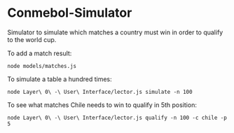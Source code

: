 # Conmebol-Simulator
Simulator to simulate which matches a country must win in order to qualify to the world cup.


To add a match result:

`node models/matches.js`


To simulate a table a hundred times:

`node Layer\ 0\ -\ User\ Interface/lector.js simulate -n 100`

To see what matches Chile needs to win to qualify in 5th position:

`node Layer\ 0\ -\ User\ Interface/lector.js qualify -n 100 -c chile -p 5`